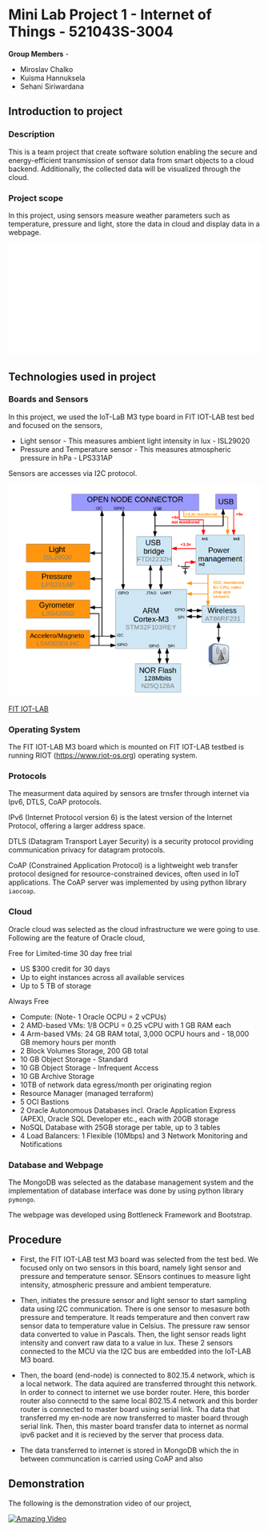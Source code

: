 <!-- ## Project 1 for IoT course at university of Oulu

- Assignment : [link](assignment.pdf)
- RIOT documentation : https://doc.riot-os.org/
- Testbed docs : https://www.iot-lab.info/docs/
- Testbed : https://www.iot-lab.info/testbed
- Testbed labs : https://labs.iot-lab.info/
- MQTT broker : https://mosquitto.org/
- Cloud service : Trying oracle cloud infrastructure?

---

- Used hardware : ? -->


# Mini Lab Project 1 - Internet of Things - 521043S-3004

**Group Members** -
- Miroslav Chalko
- Kuisma Hannuksela
- Sehani Siriwardana

## Introduction to project

### Description
This is a team project that create software solution enabling the secure and energy-efficient transmission of sensor data from smart objects to a cloud backend. Additionally, the collected data will be visualized through the cloud. 

### Project scope

In this project, using sensors measure weather parameters such as temperature, pressure and light, store the data in cloud and display data in a webpage.

![Local Image](images/diagram_of_project.png)


## Technologies used in project

### Boards and Sensors
In this project, we used the IoT-LaB M3 type board in FIT IOT-LAB test bed and focused on the sensors,
- Light sensor -  This measures ambient light intensity in lux - ISL29020
- Pressure  and Temperature sensor - This measures atmospheric pressure in hPa - LPS331AP

Sensors are accesses via I2C protocol.

![Local Image](images/Architecture.PNG)

[FIT IOT-LAB](https://www.iot-lab.info/docs/boards/iot-lab-m3/)


### Operating System 
The FIT IOT-LAB M3 board which is mounted on FIT IOT-LAB testbed is running RIOT (https://www.riot-os.org) operating system.

### Protocols 
The measurment data aquired by sensors are trnsfer through internet via Ipv6, DTLS, CoAP protocols.

IPv6 (Internet Protocol version 6) is the latest version of the Internet Protocol, offering a larger address space. 

DTLS (Datagram Transport Layer Security) is a security protocol providing communication privacy for datagram protocols.

CoAP (Constrained Application Protocol) is a lightweight web transfer protocol designed for resource-constrained devices, often used in IoT applications. The CoAP server was implemented by using python library ```iaocoap```.

### Cloud 
Oracle cloud was selected as the cloud infrastructure we were going to use. Following are the feature of Oracle cloud,

Free for Limited-time 30 day free trial
- US $300 credit for 30 days
- Up to eight instances across all available services
- Up to 5 TB of storage

Always Free
- Compute: (Note- 1 Oracle OCPU = 2 vCPUs)
- 2 AMD-based VMs: 1/8 OCPU = 0.25 vCPU with 1 GB RAM each
- 4 Arm-based VMs: 24 GB RAM total, 3,000 OCPU hours and - 18,000 GB memory hours per month
- 2 Block Volumes Storage, 200 GB total
- 10 GB Object Storage - Standard
- 10 GB Object Storage - Infrequent Access
- 10 GB Archive Storage
- 10TB of network data egress/month per originating region
- Resource Manager (managed terraform)
- 5 OCI Bastions
- 2 Oracle Autonomous Databases incl. Oracle Application Express (APEX), Oracle SQL Developer etc., each with 20GB storage
- NoSQL Database with 25GB storage per table, up to 3 tables
- 4 Load Balancers: 1 Flexible (10Mbps) and 3 Network
Monitoring and Notifications


### Database and Webpage

The MongoDB was selected as the database management system and the implementation of database interface was done by using python library ```pymongo```. 

The webpage was developed using Bottleneck Framework and Bootstrap.

## Procedure

- First, the FIT IOT-LAB test M3 board was selected from the test bed. We focused only on two sensors in this board, namely light sensor and pressure and temperature sensor. SEnsors continues to measure light intensity, atmospheric pressure and ambient temperature. 

- Then, initiates the pressure sensor and light sensor to start sampling data using I2C communication. There is one sensor to mesasure both pressure and temperature. It reads temperature and then convert raw sensor data to temperature value in Celsius. The pressure raw sensor data converted to value in Pascals. Then, the light sensor reads light intensity and convert raw data to a value in lux. These 2 sensors connected to the MCU via the I2C bus are embedded into the IoT-LAB M3 board.

- Then, the board (end-node) is connected to 802.15.4 network, which is a local network. The data aquired are transferred throught this network. In order to connect to internet we use border router. Here, this border router also connectd to the same local 802.15.4 network and this border router is connected to master board using serial link. Tha data that transferred my en-node are now transferred to master board through serial link. Then, this master board transfer data to internet as normal ipv6 packet and it is recieved by the server that process data.

- The data transferred to internet is stored in MongoDB which the in between communcation is carried using CoAP and also 








## Demonstration

The following is the demonstration video of our project,

[![Amazing Video](https://img.youtube.com/vi/iyjr8yyTiv8/0.jpg)](https://youtu.be/iyjr8yyTiv8)